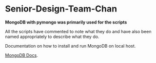 # Senior-Design-Team-Chan

**MongoDB with pymongo was primarily used for the scripts**

All the scripts have commented to note what they do and 
have also been named appropriately to describe what they do. 


Documentation on how to install and run MongoDB on local host. 

[MongoDB Docs](https://docs.mongodb.com/guides/server/install/).
